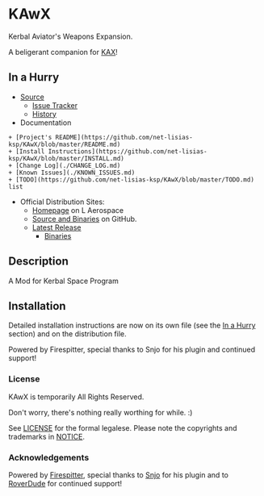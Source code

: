 # KAwX
Kerbal Aviator's Weapons Expansion.

A beligerant companion for [KAX](https://github.com/net-lisias-ksp/KAX)!


## In a Hurry

* [Source](https://github.com/net-lisias-ksp/KAwX)
	+ [Issue Tracker](https://github.com/net-lisias-ksp/KAwX/issues)
	+ [History](https://github.com/net-lisias-ksp/KAwX/tree/History)
* Documentation
<!-- 	+ [Forum](https://forum.kerbalspaceprogram.com/index.php?/topic/180268-*) -->
<!-- 	+ [Homepage](http://ksp.lisias.net/add-ons/KAwX) on L Aerospace KSP Division -->
	+ [Project's README](https://github.com/net-lisias-ksp/KAwX/blob/master/README.md)
	+ [Install Instructions](https://github.com/net-lisias-ksp/KAwX/blob/master/INSTALL.md)
	+ [Change Log](./CHANGE_LOG.md)
	+ [Known Issues](./KNOWN_ISSUES.md)
	+ [TODO](https://github.com/net-lisias-ksp/KAwX/blob/master/TODO.md) list
* Official Distribution Sites:
	+ [Homepage](http://ksp.lisias.net/add-ons/KAwX) on L Aerospace
	+ [Source and Binaries](https://github.com/net-lisias-ksp/KAwX) on GitHub.
	+ [Latest Release](https://github.com/net-lisias-ksp/KAwX/releases)
		- [Binaries](https://github.com/net-lisias-ksp/KAwX/tree/Archive)


## Description

A Mod for Kerbal Space Program


## Installation

Detailed installation instructions are now on its own file (see the [In a Hurry](#in-a-hurry) section) and on the distribution file.

Powered by Firespitter, special thanks to Snjo for his plugin and continued support!

### License

KAwX is temporarily All Rights Reserved.

Don't worry, there's nothing really worthing for while. :)

See [LICENSE](./LICENSE) for the formal legalese. Please note the copyrights and trademarks in [NOTICE](./NOTICE).


### Acknowledgements

Powered by [Firespitter](https://github.com/snjo/Firespitter/releases), special thanks to [Snjo](https://forum.kerbalspaceprogram.com/index.php?/profile/57198-snjo/) for his plugin and to [RoverDude](https://forum.kerbalspaceprogram.com/index.php?/profile/105198-roverdude/) for continued support!

